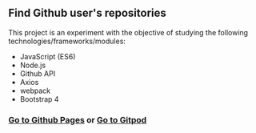 ## Find Github user's repositories

This project is an experiment with the objective of studying the following technologies/frameworks/modules:
- JavaScript (ES6)
- Node.js
- Github API 
- Axios
- webpack
- Bootstrap 4

### [Go to Github Pages](https://hanseld28.github.io/find-repos/public/index.html) or [Go to Gitpod](gitpod.io/#https://github.com/hanseld28/find-repos)
